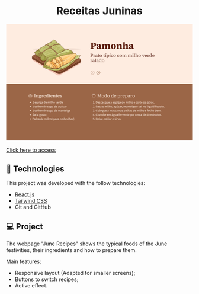 <h1 align="center"> Receitas Juninas </h1>

![preview](./.github/preview.png)

[Click here to access](https://june-recipes.vercel.app/)

## 🚀 Technologies

This project was developed with the follow technologies:

- [React.js](https://react.dev/)
- [Tailwind CSS](https://tailwindcss.com/)
- Git and GitHub

## 💻 Project

The webpage "June Recipes" shows the typical foods of the June festivities, their ingredients and how to prepare them.<br>

Main features:

- Responsive layout (Adapted for smaller screens);
- Buttons to switch recipes;
- Active effect.


